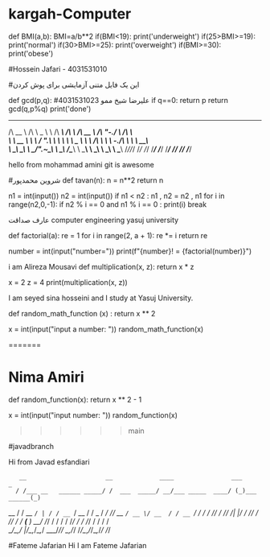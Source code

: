 # kargah-Computer
def BMI(a,b):
    BMI=a/b**2
    if(BMI<19):
        print('underweight')
    if(25>BMI>=19):
        print('normal')
    if(30>BMI>=25):
        print('overweight')
    if(BMI>=30):
        print('obese')





#Hossein Jafari - 4031531010 


#این یک فایل متنی آزمایشی برای پوش کردن





def gcd(p,q):
    #علیرضا شیخ ممو 4031531023
    if q==0: return p
    return gcd(q,p%q)
print('done')





 ______     __     __     ______     ______     ______     __    __     ______    
/\  __ \   /\ \  _ \ \   /\  ___\   /\  ___\   /\  __ \   /\ "-./  \   /\  ___\   
\ \  __ \  \ \ \/ ".\ \  \ \  __\   \ \___  \  \ \ \/\ \  \ \ \-./\ \  \ \  __\   
 \ \_\ \_\  \ \__/".~\_\  \ \_____\  \/\_____\  \ \_____\  \ \_\ \ \_\  \ \_____\ 
  \/_/\/_/   \/_/   \/_/   \/_____/   \/_____/   \/_____/   \/_/  \/_/   \/_____/ 
                                                                                  

hello from mohammad amini
git is awesome 





#شروین محمدپور
def tavan(n):
    n = n**2
    return n










n1 = int(input())
n2 = int(input())
if n1 < n2 :
    n1 , n2 = n2 , n1
for i in range(n2,0,-1):
    if n2 % i == 0 and n1 % i == 0 :
        print(i)
        break






عارف صداقت
computer engineering yasuj university 







def factorial(a):
    re = 1
    for i in range(2, a + 1):
        re *= i
    return re

number = int(input("number="))
print(f"{number}! = {factorial(number)}")


i am Alireza Mousavi
def multiplication(x, z):
    return x * z

x = 2
z = 4
print(multiplication(x, z))






I am seyed sina hosseini and I study at Yasuj University.

def random_math_function (x) :
    return x ** 2

x = int(input("input a number: "))
random_math_function(x)






=======
# Nima Amiri
def random_function(x):
    return x ** 2 - 1

x = int(input("input number: "))
random_function(x)
>>>>>>main









#javadbranch

Hi from Javad esfandiari


       __                      __             ____                ___            _ 
      / /___ __   ______ _____/ /  ___  _____/ __/___ _____  ____/ (_)___ ______(_)
 __  / / __ `/ | / / __ `/ __  /  / _ \/ ___/ /_/ __ `/ __ \/ __  / / __ `/ ___/ / 
/ /_/ / /_/ /| |/ / /_/ / /_/ /  /  __(__  ) __/ /_/ / / / / /_/ / / /_/ / /  / /  
\____/\__,_/ |___/\__,_/\__,_/   \___/____/_/  \__,_/_/ /_/\__,_/_/\__,_/_/  /_/   
 





#Fateme Jafarian
Hi I am Fateme Jafarian